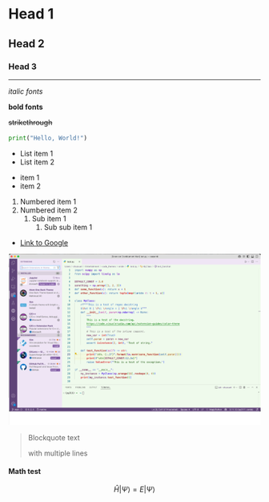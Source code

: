 # Head 1

## Head 2

### Head 3

---

*italic fonts*

**bold fonts**

~~strikethrough~~

``` python
print("Hello, World!")
```

- List item 1
- List item 2

* item 1
* item 2
  
1. Numbered item 1
2. Numbered item 2
   1. Sub item 1
      1. Sub sub item 1

- [Link to Google](https://www.google.com)

![Demo](https://github.com/LiShuoxue/oriole/blob/main/images/screenshot.png?raw=true)

> Blockquote text
> 
> with multiple lines

#### Math test

$$
\hat H | \Psi \rangle = E | \Psi \rangle
$$
